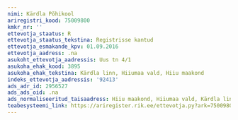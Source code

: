 ```yaml
---
nimi: Kärdla Põhikool
ariregistri_kood: 75009800
kmkr_nr: ''
ettevotja_staatus: R
ettevotja_staatus_tekstina: Registrisse kantud
ettevotja_esmakande_kpv: 01.09.2016
ettevotja_aadress: .na
asukoht_ettevotja_aadressis: Uus tn 4/1
asukoha_ehak_kood: 3895
asukoha_ehak_tekstina: Kärdla linn, Hiiumaa vald, Hiiu maakond
indeks_ettevotja_aadressis: '92413'
ads_adr_id: 2956527
ads_ads_oid: .na
ads_normaliseeritud_taisaadress: Hiiu maakond, Hiiumaa vald, Kärdla linn, Uus tn 4/1
teabesysteemi_link: https://ariregister.rik.ee/ettevotja.py?ark=75009800&ref=rekvisiidid
---
```

